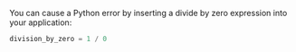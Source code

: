You can cause a Python error by inserting a divide by zero expression
into your application:

```py
division_by_zero = 1 / 0
```
